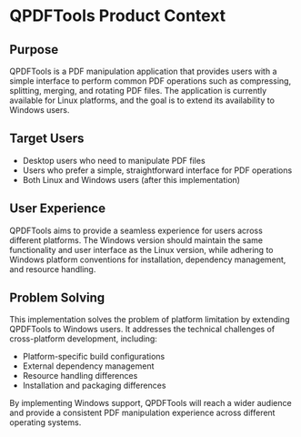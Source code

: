 # QPDFTools Product Context

## Purpose
QPDFTools is a PDF manipulation application that provides users with a simple interface to perform common PDF operations such as compressing, splitting, merging, and rotating PDF files. The application is currently available for Linux platforms, and the goal is to extend its availability to Windows users.

## Target Users
- Desktop users who need to manipulate PDF files
- Users who prefer a simple, straightforward interface for PDF operations
- Both Linux and Windows users (after this implementation)

## User Experience
QPDFTools aims to provide a seamless experience for users across different platforms. The Windows version should maintain the same functionality and user interface as the Linux version, while adhering to Windows platform conventions for installation, dependency management, and resource handling.

## Problem Solving
This implementation solves the problem of platform limitation by extending QPDFTools to Windows users. It addresses the technical challenges of cross-platform development, including:
- Platform-specific build configurations
- External dependency management
- Resource handling differences
- Installation and packaging differences

By implementing Windows support, QPDFTools will reach a wider audience and provide a consistent PDF manipulation experience across different operating systems.
